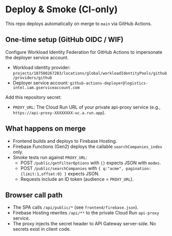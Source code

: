 # Deploy & Smoke (CI-only)

This repo deploys automatically on merge to `main` via GitHub Actions.

## One-time setup (GitHub OIDC / WIF)
Configure Workload Identity Federation for GitHub Actions to impersonate the deployer service account.

- Workload identity provider:
  `projects/187580267283/locations/global/workloadIdentityPools/github/providers/github`
- Deployer service account:
  `github-actions-deployer@logistics-intel.iam.gserviceaccount.com`

Add this repository secret:
- `PROXY_URL`: The Cloud Run URL of your private api-proxy service (e.g., `https://api-proxy-XXXXXXXX-uc.a.run.app`).

## What happens on merge
- Frontend builds and deploys to Firebase Hosting.
- Firebase Functions (Gen2) deploys the callable `searchCompanies_index` only.
- Smoke tests run against `PROXY_URL`:
  - POST `/public/getFilterOptions` with `{}` expects JSON with `modes`.
  - POST `/public/searchCompanies` with `{ q:"acme", pagination:{limit:1,offset:0} }` expects JSON.
  - Requests include an ID token (audience = `PROXY_URL`).

## Browser call path
- The SPA calls `/api/public/*` (see `frontend/firebase.json`).
- Firebase Hosting rewrites `/api/**` to the private Cloud Run `api-proxy` service.
- The proxy injects the secret header to API Gateway server-side. No secrets exist in client code.